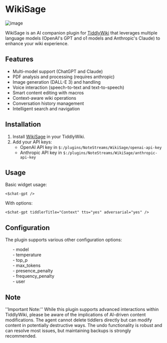# WikiSage

![image](https://github.com/user-attachments/assets/31e54076-cd69-4c57-a7b9-22a8ad10c654)

WikiSage is an AI companion plugin for [TiddlyWiki](https://tiddlywiki.com) that leverages multiple language models (OpenAI's GPT and o1 models and Anthropic's Claude) to enhance your wiki experience.


<h2>Features</h2>
<ul>
    <li>Multi-model support (ChatGPT and Claude)</li>
    <li>PDF analysis and processing (requires anthropic)</li> 
    <li>Image generation (DALL-E 3) and handling</li>
    <li>Voice interaction (speech-to-text and text-to-speech)</li>
    <li>Smart content editing with macros</li>
    <li>Context-aware wiki operations</li>
    <li>Conversation history management</li>
    <li>Intelligent search and navigation</li>
</ul>

<h2>Installation</h2>
<ol>
    <li>Install <a href="https://github.com/well-noted/WikiSage/raw/main/WikiSage.tid">WikiSage</a> in your TiddlyWiki.</li>
    <li>Add your API keys:
        <ul>
            <li>OpenAI API key in <code>$:/plugins/NoteStreams/WikiSage/openai-api-key</code></li>
            <li>Anthropic API key in <code>$:/plugins/NoteStreams/WikiSage/anthropic-api-key</code></li>
        </ul>
    </li>
</ol>

<h2>Usage</h2>
<p>Basic widget usage:</p>
<pre><code>&lt;$chat-gpt /&gt;</code></pre>

<p>With options:</p>
<pre><code>&lt;$chat-gpt tiddlerTitle="Context" tts="yes" adversarial="yes" /&gt;</code></pre>

<h2>Configuration</h2>
<p>The plugin supports various other configuration options:</p>
<ul>
- model<br>
- temperature<br>
- top_p<br>
- max_tokens<br>
- presence_penalty<br>
- frequency_penalty<br>
- user<br>
</ul>

<h2>Note</h2>
''Important Note:'' While this plugin supports advanced interactions within TiddlyWiki, please be aware of the implications of AI-driven content modifications. The agent cannot delete tiddlers directly but can modify content in potentially destructive ways. The undo functionality is robust and can resolve most issues, but maintaining backups is strongly recommended.<br><br>
